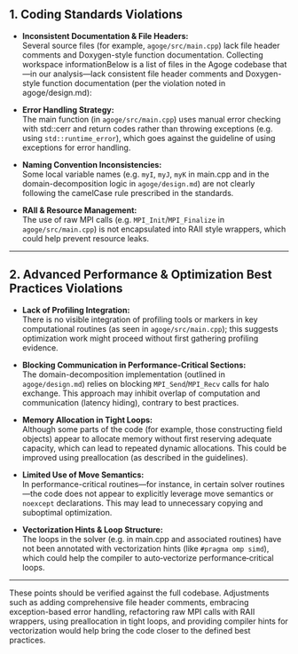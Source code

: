 ## 1. Coding Standards Violations

- **Inconsistent Documentation & File Headers:**  
  Several source files (for example, `agoge/src/main.cpp`) lack file header comments and Doxygen-style function documentation.
  Collecting workspace informationBelow is a list of files in the Agoge codebase that—in our analysis—lack consistent file header comments and Doxygen-style function documentation (per the violation noted in agoge/design.md):

- **Error Handling Strategy:**  
  The main function (in `agoge/src/main.cpp`) uses manual error checking with std::cerr and return codes rather than throwing exceptions (e.g. using `std::runtime_error`), which goes against the guideline of using exceptions for error handling.

- **Naming Convention Inconsistencies:**  
  Some local variable names (e.g. `myI`, `myJ`, `myK` in main.cpp and in the domain-decomposition logic in `agoge/design.md`) are not clearly following the camelCase rule prescribed in the standards.

- **RAII & Resource Management:**  
  The use of raw MPI calls (e.g. `MPI_Init`/`MPI_Finalize` in `agoge/src/main.cpp`) is not encapsulated into RAII style wrappers, which could help prevent resource leaks.

---

## 2. Advanced Performance & Optimization Best Practices Violations

- **Lack of Profiling Integration:**  
  There is no visible integration of profiling tools or markers in key computational routines (as seen in `agoge/src/main.cpp`); this suggests optimization work might proceed without first gathering profiling evidence.

- **Blocking Communication in Performance-Critical Sections:**  
  The domain-decomposition implementation (outlined in `agoge/design.md`) relies on blocking `MPI_Send`/`MPI_Recv` calls for halo exchange. This approach may inhibit overlap of computation and communication (latency hiding), contrary to best practices.

- **Memory Allocation in Tight Loops:**  
  Although some parts of the code (for example, those constructing field objects) appear to allocate memory without first reserving adequate capacity, which can lead to repeated dynamic allocations. This could be improved using preallocation (as described in the guidelines).

- **Limited Use of Move Semantics:**  
  In performance-critical routines—for instance, in certain solver routines—the code does not appear to explicitly leverage move semantics or `noexcept` declarations. This may lead to unnecessary copying and suboptimal optimization.

- **Vectorization Hints & Loop Structure:**  
  The loops in the solver (e.g. in main.cpp and associated routines) have not been annotated with vectorization hints (like `#pragma omp simd`), which could help the compiler to auto‑vectorize performance‑critical loops.

---

These points should be verified against the full codebase. Adjustments such as adding comprehensive file header comments, embracing exception-based error handling, refactoring raw MPI calls with RAII wrappers, using preallocation in tight loops, and providing compiler hints for vectorization would help bring the code closer to the defined best practices.
